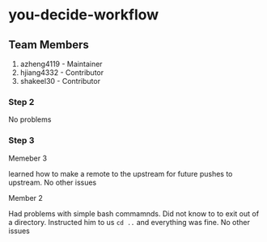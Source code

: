 # you-decide-workflow

## Team Members

1. azheng4119 - Maintainer
2. hjiang4332 - Contributor
3. shakeel30 - Contributor

### Step 2
No problems

### Step 3

Memeber 3 

learned how to make a remote to the upstream for future pushes to upstream.
No other issues

Member 2 

Had problems with simple bash commamnds. Did not know to to exit out of a directory. Instructed him to us ```cd ..``` and everything was fine.
No other issues
